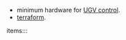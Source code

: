 - minimum hardware for [UGV control](https://github.com/kamangir/bluer-ugv/blob/main/bluer_ugv/docs/bluer_swallow/digital/design/shield.md).
- [terraform](https://github.com/kamangir/bluer-ugv/blob/main/bluer_ugv/docs/bluer_swallow/digital/design/terraform.md).

items:::